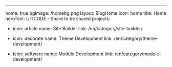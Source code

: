---
home: true
bgImage: /homebg.png
layout: BlogHome
icon: home
title: Home
heroText: UITCODE - Share to be shared
projects:
  - icon: article
    name: Site Builder
    link: /en/category/site-builder/

  - icon: decorate
    name: Theme Development
    link: /en/category/theme-development/

  - icon: software
    name: Module Development
    link: /en/category/module-development/
